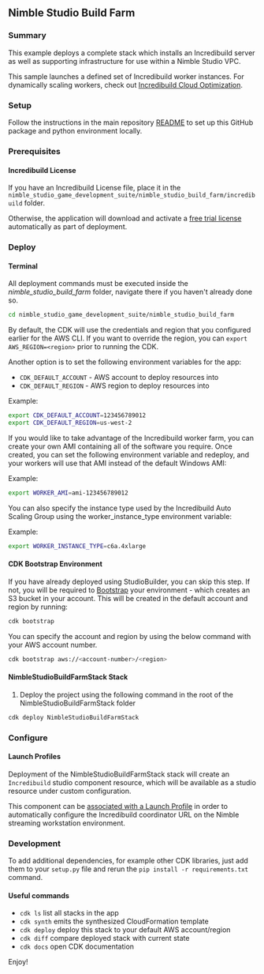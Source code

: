 ## Nimble Studio Build Farm

### Summary

This example deploys a complete stack which installs an Incredibuild server as well as supporting infrastructure for use within a Nimble Studio VPC.

This sample launches a defined set of Incredibuild worker instances. For dynamically scaling workers, check out 
[Incredibuild Cloud Optimization](https://www.incredibuild.com/product/cloud).

### Setup

Follow the instructions in the main repository [README](https://github.com/aws-samples/nimblestudio-game-development-suite/blob/main/README.md) to set up
this GitHub package and python environment locally.

### Prerequisites

#### Incredibuild License

If you have an Incredibuild License file, place it in the `nimble_studio_game_development_suite/nimble_studio_build_farm/incredibuild` folder. 

Otherwise, the application will download and activate a [free trial license](https://www.incredibuild.com/free-trial) automatically as part of deployment.

### Deploy

#### Terminal

All deployment commands must be executed inside the *nimble_studio_build_farm* folder, navigate there if you haven't already done so.

```bash
cd nimble_studio_game_development_suite/nimble_studio_build_farm
```

By default, the CDK will use the credentials and region that you configured earlier for the AWS CLI. If you want to override the region, you can `export AWS_REGION=<region>` prior to running the CDK.

Another option is to set the following environment variables for the app: 
* `CDK_DEFAULT_ACCOUNT` - AWS account to deploy resources into
* `CDK_DEFAULT_REGION` - AWS region to deploy resources into

Example:
```bash
export CDK_DEFAULT_ACCOUNT=123456789012
export CDK_DEFAULT_REGION=us-west-2
```

If you would like to take advantage of the Incredibuild worker farm, you can create your own AMI containing all of the software you require. Once created, you can set the following environment variable and redeploy, and your workers will use that AMI instead of the default Windows AMI:

Example:
```bash
export WORKER_AMI=ami-123456789012
```

You can also specify the instance type used by the Incredibuild Auto Scaling Group using the worker_instance_type environment variable:

Example:
```bash
export WORKER_INSTANCE_TYPE=c6a.4xlarge
```

#### CDK Bootstrap Environment

If you have already deployed using StudioBuilder, you can skip this step. If not, you will be required to [Bootstrap](https://docs.aws.amazon.com/cdk/latest/guide/bootstrapping.html) your environment - which creates an S3 bucket in your account. This will be created in the default account and region by running:

```bash
cdk bootstrap
```

You can specify the account and region by using the below command with your AWS account number.

```bash
cdk bootstrap aws://<account-number>/<region>
```

#### NimbleStudioBuildFarmStack Stack
1. Deploy the project using the following command in the root of the NimbleStudioBuildFarmStack folder 

```bash
cdk deploy NimbleStudioBuildFarmStack
```

### Configure

#### Launch Profiles

Deployment of the NimbleStudioBuildFarmStack stack will create an `Incredibuild` studio component resource, which will be available as a studio resource under custom configuration.

This component can be [associated with a Launch Profile](https://docs.aws.amazon.com/nimble-studio/latest/userguide/modifying-launch-profiles.html#modifying-launch-profiles-update) in order to automatically configure the Incredibuild coordinator URL on the Nimble streaming workstation environment.

### Development

To add additional dependencies, for example other CDK libraries, just add
them to your `setup.py` file and rerun the `pip install -r requirements.txt`
command.

#### Useful commands

* `cdk ls`          list all stacks in the app
* `cdk synth`       emits the synthesized CloudFormation template
* `cdk deploy`      deploy this stack to your default AWS account/region
* `cdk diff`        compare deployed stack with current state
* `cdk docs`        open CDK documentation

Enjoy!
